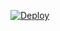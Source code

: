 [![Deploy](https://www.herokucdn.com/deploy/button.png)](https://heroku.com/deploy?template=https://github.com/ksiegel/heroku-one-click/tree/sample-build)

